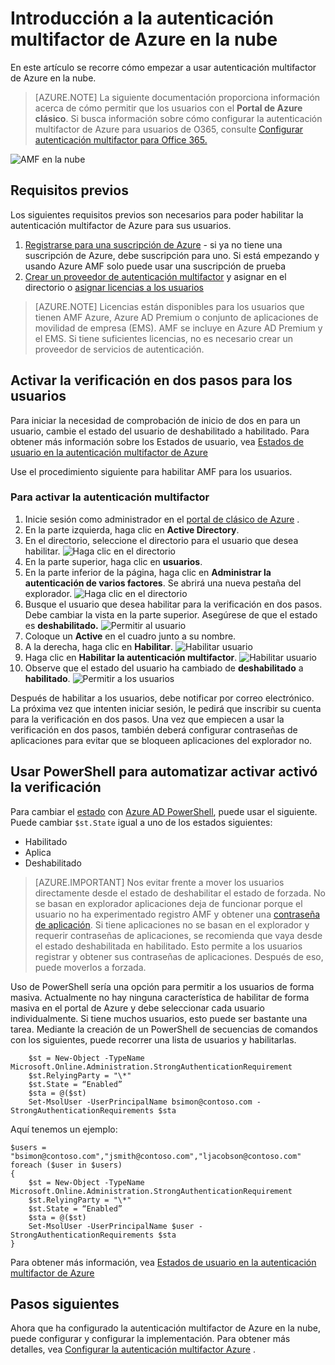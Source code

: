 <properties
    pageTitle="Obtener iniciado AMF de Azure en la nube | Microsoft Azure"
    description="Esta es la página de autenticación multifactor de Microsoft Azure que describe cómo empezar a trabajar con AMF de Azure en la nube."
    services="multi-factor-authentication"
    documentationCenter=""
    authors="kgremban"
    manager="femila"
    editor="yossib"/>

<tags
    ms.service="multi-factor-authentication"
    ms.workload="identity"
    ms.tgt_pltfrm="na"
    ms.devlang="na"
    ms.topic="get-started-article"
    ms.date="10/17/2016"
    ms.author="kgremban"/>

# <a name="getting-started-with-azure-multi-factor-authentication-in-the-cloud"></a>Introducción a la autenticación multifactor de Azure en la nube
En este artículo se recorre cómo empezar a usar autenticación multifactor de Azure en la nube.

> [AZURE.NOTE]  La siguiente documentación proporciona información acerca de cómo permitir que los usuarios con el **Portal de Azure clásico**. Si busca información sobre cómo configurar la autenticación multifactor de Azure para usuarios de O365, consulte [Configurar autenticación multifactor para Office 365.](https://support.office.com/article/Set-up-multi-factor-authentication-for-Office-365-users-8f0454b2-f51a-4d9c-bcde-2c48e41621c6?ui=en-US&rs=en-US&ad=US)

![AMF en la nube](./media/multi-factor-authentication-get-started-cloud/mfa_in_cloud.png)

## <a name="prerequisites"></a>Requisitos previos
Los siguientes requisitos previos son necesarios para poder habilitar la autenticación multifactor de Azure para sus usuarios.


1. [Registrarse para una suscripción de Azure](https://azure.microsoft.com/pricing/free-trial/) - si ya no tiene una suscripción de Azure, debe suscripción para uno. Si está empezando y usando Azure AMF solo puede usar una suscripción de prueba
2. [Crear un proveedor de autenticación multifactor](multi-factor-authentication-get-started-auth-provider.md) y asignar en el directorio o [asignar licencias a los usuarios](multi-factor-authentication-get-started-assign-licenses.md)

> [AZURE.NOTE]  Licencias están disponibles para los usuarios que tienen AMF Azure, Azure AD Premium o conjunto de aplicaciones de movilidad de empresa (EMS).  AMF se incluye en Azure AD Premium y el EMS. Si tiene suficientes licencias, no es necesario crear un proveedor de servicios de autenticación.


## <a name="turn-on-two-step-verification-for-users"></a>Activar la verificación en dos pasos para los usuarios
Para iniciar la necesidad de comprobación de inicio de dos en para un usuario, cambie el estado del usuario de deshabilitado a habilitado.  Para obtener más información sobre los Estados de usuario, vea [Estados de usuario en la autenticación multifactor de Azure](multi-factor-authentication-get-started-user-states.md)

Use el procedimiento siguiente para habilitar AMF para los usuarios.

### <a name="to-turn-on-multi-factor-authentication"></a>Para activar la autenticación multifactor

1.  Inicie sesión como administrador en el [portal de clásico de Azure](https://manage.windowsazure.com) .
2.  En la parte izquierda, haga clic en **Active Directory**.
3.  En el directorio, seleccione el directorio para el usuario que desea habilitar.
![Haga clic en el directorio](./media/multi-factor-authentication-get-started-cloud/directory1.png)
4.  En la parte superior, haga clic en **usuarios**.
5.  En la parte inferior de la página, haga clic en **Administrar la autenticación de varios factores**. Se abrirá una nueva pestaña del explorador.
![Haga clic en el directorio](./media/multi-factor-authentication-get-started-cloud/manage1.png)
6.  Busque el usuario que desea habilitar para la verificación en dos pasos. Debe cambiar la vista en la parte superior. Asegúrese de que el estado es **deshabilitado.** 
 ![Permitir al usuario](./media/multi-factor-authentication-get-started-cloud/enable1.png)
7.  Coloque un **Active** en el cuadro junto a su nombre.
7.  A la derecha, haga clic en **Habilitar**.
![Habilitar usuario](./media/multi-factor-authentication-get-started-cloud/user1.png)
8.  Haga clic en **Habilitar la autenticación multifactor**.
![Habilitar usuario](./media/multi-factor-authentication-get-started-cloud/enable2.png)
9.  Observe que el estado del usuario ha cambiado de **deshabilitado** a **habilitado**.
![Permitir a los usuarios](./media/multi-factor-authentication-get-started-cloud/user.png)

Después de habilitar a los usuarios, debe notificar por correo electrónico. La próxima vez que intenten iniciar sesión, le pedirá que inscribir su cuenta para la verificación en dos pasos. Una vez que empiecen a usar la verificación en dos pasos, también deberá configurar contraseñas de aplicaciones para evitar que se bloqueen aplicaciones del explorador no.


## <a name="use-powershell-to-automate-turning-on-two-step-verification"></a>Usar PowerShell para automatizar activar activó la verificación

Para cambiar el [estado](multi-factor-authentication-whats-next.md) con [Azure AD PowerShell](../powershell-install-configure.md), puede usar el siguiente.  Puede cambiar `$st.State` igual a uno de los estados siguientes:

- Habilitado
- Aplica
- Deshabilitado  

> [AZURE.IMPORTANT]  Nos evitar frente a mover los usuarios directamente desde el estado de deshabilitar el estado de forzada. No se basan en explorador aplicaciones deja de funcionar porque el usuario no ha experimentado registro AMF y obtener una [contraseña de aplicación](multi-factor-authentication-whats-next.md#app-passwords). Si tiene aplicaciones no se basan en el explorador y requerir contraseñas de aplicaciones, se recomienda que vaya desde el estado deshabilitada en habilitado. Esto permite a los usuarios registrar y obtener sus contraseñas de aplicaciones. Después de eso, puede moverlos a forzada.

Uso de PowerShell sería una opción para permitir a los usuarios de forma masiva. Actualmente no hay ninguna característica de habilitar de forma masiva en el portal de Azure y debe seleccionar cada usuario individualmente. Si tiene muchos usuarios, esto puede ser bastante una tarea. Mediante la creación de un PowerShell de secuencias de comandos con los siguientes, puede recorrer una lista de usuarios y habilitarlas.

        $st = New-Object -TypeName Microsoft.Online.Administration.StrongAuthenticationRequirement
        $st.RelyingParty = "\*"
        $st.State = “Enabled”
        $sta = @($st)
        Set-MsolUser -UserPrincipalName bsimon@contoso.com -StrongAuthenticationRequirements $sta

Aquí tenemos un ejemplo:

    $users = "bsimon@contoso.com","jsmith@contoso.com","ljacobson@contoso.com"
    foreach ($user in $users)
    {
        $st = New-Object -TypeName Microsoft.Online.Administration.StrongAuthenticationRequirement
        $st.RelyingParty = "\*"
        $st.State = “Enabled”
        $sta = @($st)
        Set-MsolUser -UserPrincipalName $user -StrongAuthenticationRequirements $sta
    }


Para obtener más información, vea [Estados de usuario en la autenticación multifactor de Azure](multi-factor-authentication-get-started-user-states.md)

## <a name="next-steps"></a>Pasos siguientes
Ahora que ha configurado la autenticación multifactor de Azure en la nube, puede configurar y configurar la implementación. Para obtener más detalles, vea [Configurar la autenticación multifactor Azure](multi-factor-authentication-whats-next.md) .
